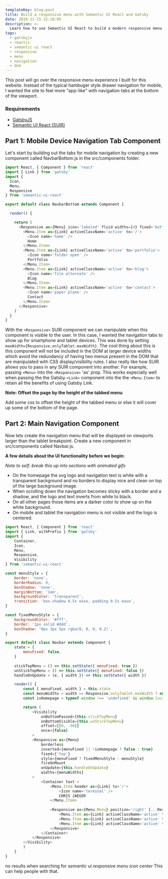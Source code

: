```yaml
---
templateKey: blog-post
title: Build a responsive menu with Semantic UI React and Gatsby
date: 2018-11-15 22:10:05
description: >-
  Learn how to use Semantic UI React to build a modern responsive menu experience in Gatsby.
tags:
  - gatsbyjs
  - reactjs
  - semantic ui react
  - responsive
  - menu
  - navigation
  - dom
---
```


This post will go over the responsive menu experience I built for this website. Instead of the typical hambuger style drawer navigation for mobile, I wanted the site to feel more "app-like" with navigation tabs at the bottom of the viewport.

### Requirements

- [GatsbyJS](https://www.gatsbyjs.org)
- [Semantic UI React (SUIR)](https://react.semantic-ui.com)

## Part 1: Mobile Device Navigation Tab Component

Let's start by building out the tabs for mobile navigation by creating a new component called NavbarBottom.js in the src/components folder.

```js
import React, { Component } from 'react'
import { Link } from 'gatsby'
import { 
  Icon,
  Menu,
  Responsive
} from 'semantic-ui-react'

export default class NavbarBottom extends Component {

  render() {

    return (
      <Responsive as={Menu} icon='labeled' fluid widths={4} fixed='bottom' maxWidth={Responsive.onlyTablet.maxWidth}>
        <Menu.Item as={Link} activeClassName='active' to='/'>
          <Icon name='home' />
          Home
        </Menu.Item>
        <Menu.Item as={Link} activeClassName='active' to='portfolio'>
          <Icon name='folder open' />
          Portfolio
        </Menu.Item>
        <Menu.Item as={Link} activeClassName='active' to='blog'>
          <Icon name='file alternate' />
          Blog
        </Menu.Item>
        <Menu.Item as={Link} activeClassName='active' to='contact'>
          <Icon name='paper plane' />
          Contact
        </Menu.Item>
      </Responsive>
    )
  }
}
```

With the `<Responsive>` SUIR component we can manipulate when this component is visible to the user. In this case, I wanted the navigation tabs to show up for smartphone and tablet devices. This was done by setting `maxWidth={Responsive.onlyTablet.maxWidth}`. The cool thing about this is this component will not be included in the DOM at larger device widths which avoid the redundancy of having two menus present in the DOM that are manipulated with CSS display/visibility rules. I also really like how SUIR allows you to pass in any SUIR component into another. For example, passing `<Menu>` into the `<Responsive>` 'as' prop. This works especially well when passing the the Gatsby `<Link>` component into the the `<Menu.Item>` to retain all the benefits of using Gatsby Link.

**Note: Offset the page by the height of the tabbed menu**

Add some css to offset the height of the tabbed menu or else it will cover up some of the bottom of the page.

## Part 2: Main Navigation Component

Now lets create the navigation menu that will be displayed on viewports larger than the tablet breakpoint. Create a new component in src/components called Navbar.js.

**A few details about the UI functionality before we begin:**

_Note to self: break this up into sections with animated gifs_

- On the homepage the svg logo and navigation text is white with a transparent background and no borders to display nice and clean on top of the large background image.
- When scrolling down the navigation becomes sticky with a border and a shadow, and the logo and text inverts from white to black.
- On all other pages those items are a darker color to show up on the white background.
- On mobile and tablet the navigation menu is not visible and the logo is centered.

```js
import React, { Component } from 'react'
import { Link, withPrefix } from 'gatsby'
import { 
    Container,
    Icon,
    Menu,
    Responsive,
    Visibility
} from 'semantic-ui-react'

const menuStyle = {
    border: 'none',
    borderRadius: 0,
    boxShadow: 'none',
    marginBottom: '1em',
    backgroundColor: 'transparent',
    transition: 'box-shadow 0.5s ease, padding 0.5s ease',
}

const fixedMenuStyle = {
    backgroundColor: '#fff',
    border: '1px solid #ddd',
    boxShadow: '0px 3px 5px rgba(0, 0, 0, 0.2)',
}

export default class Navbar extends Component {
    state = { 
        menuFixed: false,
    }
    
    stickTopMenu = () => this.setState({ menuFixed: true })
    unStickTopMenu = () => this.setState({ menuFixed: false })
    handleOnUpdate = (e, { width }) => this.setState({ width })

    render() {
        const { menuFixed, width } = this.state
        const menuWidths = width >= Responsive.onlyTablet.maxWidth ? null : 1
        const isHomepage = typeof window !== 'undefined' && window.location.pathname === withPrefix("/");

        return (
            <Visibility
                onBottomPassed={this.stickTopMenu}
                onBottomVisible={this.unStickTopMenu}
                offset={[0, -50]}
                once={false}
            >
            <Responsive as={Menu}  
                borderless
                inverted={menuFixed || !isHomepage ? false : true}
                fixed={'top'}
                style={menuFixed ? fixedMenuStyle : menuStyle}
                fireOnMount
                onUpdate={this.handleOnUpdate}
                widths={menuWidths}
            >
                <Container text >
                    <Menu.Item header as={Link} to='/'>
                        <Icon name='terminal' />
                        CHRIS JAEGER
                    </Menu.Item>
                 
                    <Responsive as={Menu.Menu} position='right' {...Responsive.onlyComputer}>
                        <Menu.Item as={Link} activeClassName='active' to='blog'>BLOG</Menu.Item>
                        <Menu.Item as={Link} activeClassName='active' to='portfolio'>PORTFOLIO</Menu.Item>
                        <Menu.Item as={Link} activeClassName='active' to='contact'>CONTACT</Menu.Item>
                    </Responsive>
                </Container>
            </Responsive>
        </Visibility>
        )
    }
}
```

no results when searching for _semantic ui responsive menu icon center_ This can help people with that.